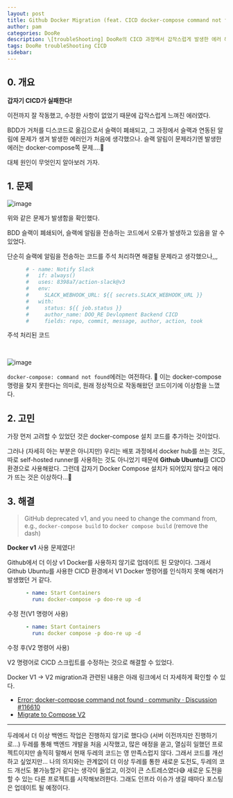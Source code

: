 ```yaml
---
layout: post
title: Github Docker Migration (feat. CICD docker-compose command not found)
author: pam
categories: DooRe
description: \[troubleShooting] DooRe의 CICD 과정엑서 갑작스럽게 발생한 에러 해결 과정
tags: DooRe troubleShooting CICD
sidebar:
---
```


## 0. 개요

**갑자기 CICD가 실패한다!**

이전까지 잘 작동했고, 수정한 사항이 없었기 때문에 갑작스럽게 느껴진 에러였다.

BDD가 거처를 디스코드로 옮김으로서 슬랙이 폐쇄되고, 그 과정에서 슬랙과 연동된 알림에 문제가 생겨 발생한 에러인가 처음에 생각했으나. 슬랙 알림이 문제라기엔 발생한 에러는 docker-compose쪽 문제….🤔

대체 원인이 무엇인지 알아보러 가자.

## 1. 문제

![image](https://github.com/user-attachments/assets/8e0c8dc9-4145-408d-ae28-eca2ec9bbaa2)

위와 같은 문제가 발생함을 확인했다. 

BDD 슬랙이 폐쇄되어, 슬랙에 알림을 전송하는 코드에서 오류가 발생하고 있음을 알 수 있었다. 

단순히 슬랙에 알림을 전송하는 코드를 주석 처리하면 해결될 문제라고 생각했으나,,,


```yml
      # - name: Notify Slack
      #   if: always()
      #   uses: 8398a7/action-slack@v3
      #   env:
      #     SLACK_WEBHOOK_URL: ${{ secrets.SLACK_WEBHOOK_URL }}
      #   with:
      #     status: ${{ job.status }}
      #     author_name: DOO_RE Devlopment Backend CICD
      #     fields: repo, commit, message, author, action, took
```
<cap>주석 처리된 코드</cap><br>

<br>


![image](https://github.com/user-attachments/assets/18643b22-da32-47c6-9d1f-a2dc5dc8d1f1)

`docker-compose: command not found`에러는 여전하다. 🤔
이는 docker-compose 명령을 찾지 못한다는 의미로, 원래 정상적으로 작동해왔던 코드이기에 이상함을 느꼈다. 

## 2. 고민

가장 먼저 고려할 수 있었던 것은 docker-compose 설치 코드를 추가하는 것이었다. 

그러나 (자세히 아는 부분은 아니지만) 우리는 배포 과정에서 docker hub를 쓰는 것도, 따로 self-hosted runner를 사용하는 것도 아니었기 때문에 **Github Ubuntu**를 CICD환경으로 사용해왔다. 그런데 갑자기 Docker Compose 설치가 되어있지 않다고 에러가 뜨는 것은 이상하다…🫤

## 3. 해결

> GitHub deprecated v1, and you need to change the command from, e.g., `docker-compose build` to `docker compose build` (remove the dash)


**Docker v1** 사용 문제였다!

 Github에서 더 이상 v1 Docker를 사용하지 않기로 업데이트 된 모양이다. 그래서 Github Ubuntu를 사용한 CICD 환경에서 V1 Docker 명령어를 인식하지 못해 에러가 발생했던 거 같다.

```yml
      - name: Start Containers
        run: docker-compose -p doo-re up -d
```
<cap>수정 전(V1 명령어 사용)</cap><br>

```yml
      - name: Start Containers
        run: docker compose -p doo-re up -d
```
<cap>수정 후(V2 명령어 사용)</cap><br>

V2 명령어로 CICD 스크립트를 수정하는 것으로 해결할 수 있었다. 

Docker V1 → V2 migration과 관련된 내용은 아래 링크에서 더 자세하게 확인할 수 있다. 

- [Error: docker-compose command not found · community · Discussion #116610](https://github.com/orgs/community/discussions/116610)
- [Migrate to Compose V2](https://docs.docker.com/compose/migrate/)

---

두레에서 더 이상 백엔드 작업은 진행하지 않기로 했다😥 (서버 이전까지만 진행하기로...)
두레를 통해 백엔드 개발을 처음 시작했고, 많은 애정을 쏟고, 열심히 일했던 프로젝트이지만 솔직히 말해서 현재 두레의 코드는 영 만족스럽지 않다.
그래서 코드를 개선하고 싶었지만... 나의 의지와는 관계없이 더 이상 두레를 통한 새로운 도전도, 두레의 코드 개선도 불가능할거 같다는 생각이 들었고, 이것이 큰 스트레스였다😅
새로운 도전을 할 수 있는 다른 프로젝트를 시작해보려한다. 
그래도 인프라 이슈가 생길 때마다 포스팅은 업데이트 될 예정이다.

